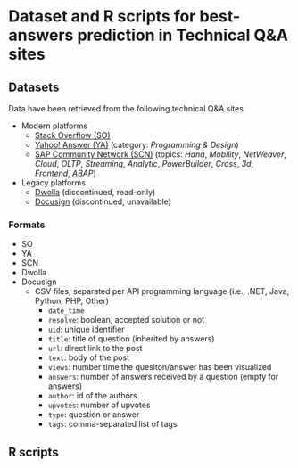 # Dataset and R scripts for best-answers prediction in Technical Q&A sites

## Datasets
Data have been retrieved from the following technical Q&A sites
* Modern platforms
  * [Stack Overflow (SO)](https://www.stackoverflow.com) 
  * [Yahoo! Answer (YA)](https://answers.yahoo.com/dir/index?sid=396545663&link=list) (category: _Programming & Design_)
  * [SAP Community Network (SCN)](https://www.sap.com/community.html) (topics: _Hana_, _Mobility_, _NetWeaver_, _Cloud_, _OLTP_, _Streaming_, _Analytic_, _PowerBuilder_, _Cross_, _3d_, _Frontend_, _ABAP_)
* Legacy platforms
  * [Dwolla](https://discuss.dwolla.com/c/api-support) (discontinued, read-only)
  * [Docusign](https://www.docusign.com) (discontinued, unavailable)
  
### Formats
* SO
* YA
* SCN
* Dwolla
* Docusign
  * CSV files, separated per API programming language (i.e., .NET, Java, Python, PHP, Other)
    * `date_time`
    * `resolve`: boolean, accepted solution or not
    * `uid`: unique identifier
    * `title`: title of question (inherited by answers)
    * `url`: direct link to the post
    * `text`: body of the post
    * `views`: number time the quesiton/answer has been visualized
    * `answers`: number of answers received by a question (empty for answers)
    * `author`: id of the authors
    * `upvotes`: number of upvotes
    * `type`: question or answer
    * `tags`: comma-separated list of tags

## R scripts
